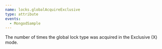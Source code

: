 ```yaml
---
name: locks.globalAcquireExclusive
type: attribute
events:
  - MongodSample
---
```


The number of times the global lock type was acquired in the Exclusive (X) mode.
